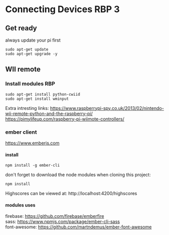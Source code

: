 # Connecting Devices RBP 3
## Get ready
always update your pi first
```
sudo apt-get update
sudo apt-get upgrade -y
```


## WII remote
### Install modules RBP
```
sudo apt-get install python-cwiid
sudo apt-get install wminput
```

Extra intresting links: 
https://www.raspberrypi-spy.co.uk/2013/02/nintendo-wii-remote-python-and-the-raspberry-pi/ <br/>
https://pimylifeup.com/raspberry-pi-wiimote-controllers/

### ember client
https://www.emberjs.com
#### install
```
npm install -g ember-cli
```
don't forget to download the node modules when cloning this project:
```
npm install
```
Highscores can be viewed at: http://localhost:4200/highscores
#### modules uses
firebase: https://github.com/firebase/emberfire  <br/>
sass: https://www.npmjs.com/package/ember-cli-sass  <br/>
font-awesome: https://github.com/martndemus/ember-font-awesome  